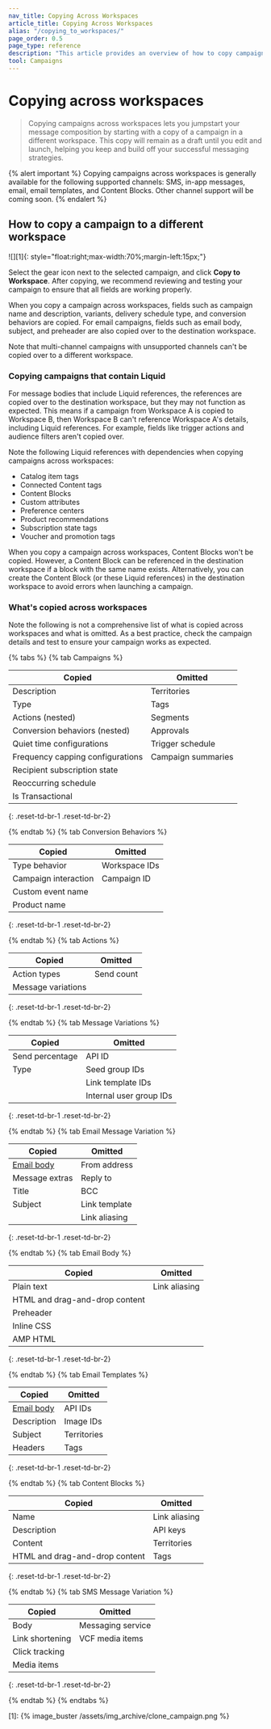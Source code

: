 ```yaml
---
nav_title: Copying Across Workspaces
article_title: Copying Across Workspaces
alias: "/copying_to_workspaces/"
page_order: 0.5
page_type: reference
description: "This article provides an overview of how to copy campaigns to different workspaces."
tool: Campaigns
---
```


# Copying across workspaces

> Copying campaigns across workspaces lets you jumpstart your message composition by starting with a copy of a campaign in a different workspace. This copy will remain as a draft until you edit and launch, helping you keep and build off your successful messaging strategies.

{% alert important %}
Copying campaigns across workspaces is generally available for the following supported channels: SMS, in-app messages, email, email templates, and Content Blocks. Other channel support will be coming soon.
{% endalert %}

## How to copy a campaign to a different workspace

![][1]{: style="float:right;max-width:70%;margin-left:15px;"}

Select the <i class="fas fa-cog"></i> gear icon next to the selected campaign, and click **Copy to Workspace**. After copying, we recommend reviewing and testing your campaign to ensure that all fields are working properly.

When you copy a campaign across workspaces, fields such as campaign name and description, variants, delivery schedule type, and conversion behaviors are copied. For email campaigns, fields such as email body, subject, and preheader are also copied over to the destination workspace. 

Note that multi-channel campaigns with unsupported channels can't be copied over to a different workspace.

### Copying campaigns that contain Liquid

For message bodies that include Liquid references, the references are copied over to the destination workspace, but they may not function as expected. This means if a campaign from Workspace A is copied to Workspace B, then Workspace B can't reference Workspace A's details, including Liquid references. For example, fields like trigger actions and audience filters aren't copied over.

Note the following Liquid references with dependencies when copying campaigns across workspaces:

- Catalog item tags
- Connected Content tags
- Content Blocks
- Custom attributes
- Preference centers
- Product recommendations
- Subscription state tags
- Voucher and promotion tags

When you copy a campaign across workspaces, Content Blocks won't be copied. However, a Content Block can be referenced in the destination workspace if a block with the same name exists. Alternatively, you can create the Content Block (or these Liquid references) in the destination workspace to avoid errors when launching a campaign.

### What's copied across workspaces

Note the following is not a comprehensive list of what is copied across workspaces and what is omitted. As a best practice, check the campaign details and test to ensure your campaign works as expected.

{% tabs %}
{% tab Campaigns %}

| Copied | Omitted |
|---|---|
| Description | Territories | 
| Type | Tags | 
| Actions (nested) | Segments | 
| Conversion behaviors (nested) | Approvals | 
| Quiet time configurations | Trigger schedule | 
| Frequency capping configurations | Campaign summaries | 
| Recipient subscription state |  | 
| Reoccurring schedule |  | 
| Is Transactional |  | 

{: .reset-td-br-1 .reset-td-br-2}

{% endtab %}
{% tab Conversion Behaviors %}

| Copied | Omitted |
|---|---|
| Type behavior | Workspace IDs |
| Campaign interaction |  Campaign ID | 
| Custom event name |  | 
| Product name |  | 
{: .reset-td-br-1 .reset-td-br-2}

{% endtab %}
{% tab Actions %}

| Copied | Omitted |
|---|---|
| Action types | Send count |
| Message variations |  |
{: .reset-td-br-1 .reset-td-br-2}

{% endtab %}
{% tab Message Variations %}

| Copied | Omitted |
|---|---|
| Send percentage | API ID |
| Type |  Seed group IDs | 
|  |  Link template IDs | 
|  |  Internal user group IDs | 
{: .reset-td-br-1 .reset-td-br-2}

{% endtab %}
{% tab Email Message Variation %}

| Copied | Omitted |
|---|---|
| [Email body]({{site.baseurl}}/user_guide/engagement_tools/campaigns/managing_campaigns/copying_to_workspace/?tab=email%20body) | From address |
| Message extras |  Reply to | 
| Title |  BCC | 
| Subject |  Link template | 
|  |  Link aliasing |
{: .reset-td-br-1 .reset-td-br-2}

{% endtab %}
{% tab Email Body %}

| Copied | Omitted |
|---|---|
| Plain text | Link aliasing |
| HTML and drag-and-drop content |  | 
| Preheader |  | 
| Inline CSS |  | 
| AMP HTML |  |
{: .reset-td-br-1 .reset-td-br-2}

{% endtab %}
{% tab Email Templates %}

| Copied | Omitted |
|---|---|
| [Email body]({{site.baseurl}}/user_guide/engagement_tools/campaigns/managing_campaigns/copying_to_workspace/?tab=email%20body) | API IDs |
| Description | Image IDs | 
| Subject | Territories | 
| Headers | Tags | 
{: .reset-td-br-1 .reset-td-br-2}

{% endtab %}
{% tab Content Blocks %}

| Copied | Omitted |
|---|---|
| Name | Link aliasing |
| Description | API keys | 
| Content | Territories | 
| HTML and drag-and-drop content | Tags | 
{: .reset-td-br-1 .reset-td-br-2}

{% endtab %}
{% tab SMS Message Variation %}

| Copied | Omitted |
|---|---|
| Body | Messaging service |
| Link shortening | VCF media items | 
| Click tracking |  | 
| Media items |  | 
{: .reset-td-br-1 .reset-td-br-2}

{% endtab %}
{% endtabs %}

[1]: {% image_buster /assets/img_archive/clone_campaign.png %}

